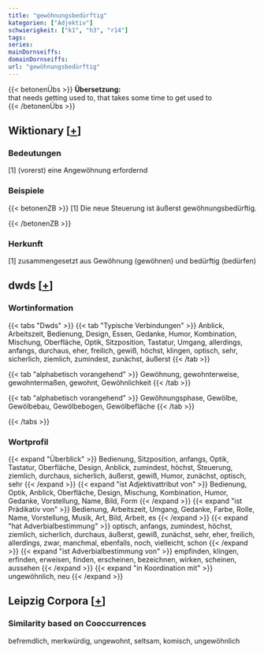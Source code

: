 ```yaml
---
title: "gewöhnungsbedürftig"
kategorien: ["Adjektiv"]
schwierigkeit: ["k1", "h3", "r14"]
tags:
series:
mainDornseiffs:
domainDornseiffs:
url: "gewöhnungsbedürftig"
---
```


{{< betonenÜbs >}}
**Übersetzung:**  
that needs getting used to, that takes some time to get used to  
{{< /betonenÜbs >}}

## Wiktionary [[+](https://de.wiktionary.org/wiki/gewöhnungsbedürftig)]

### Bedeutungen
[1] (vorerst) eine Angewöhnung erfordernd  

### Beispiele
{{< betonenZB >}}
[1] Die neue Steuerung ist äußerst gewöhnungsbedürftig.  

{{< /betonenZB >}}
### Herkunft
[1] zusammengesetzt aus Gewöhnung (gewöhnen) und bedürftig (bedürfen)  



## dwds [[+](https://www.dwds.de/wb/gewöhnungsbedürftig)]

### Wortinformation
{{< tabs "Dwds" >}}
{{< tab "Typische Verbindungen" >}}
Anblick, Arbeitszeit, Bedienung, Design, Essen, Gedanke, Humor, Kombination, Mischung, Oberfläche, Optik, Sitzposition, Tastatur, Umgang, allerdings, anfangs, durchaus, eher, freilich, gewiß, höchst, klingen, optisch, sehr, sicherlich, ziemlich, zumindest, zunächst, äußerst
{{< /tab >}}

{{< tab "alphabetisch vorangehend" >}}
Gewöhnung, gewohnterweise, gewohntermaßen, gewohnt, Gewöhnlichkeit
{{< /tab >}}

{{< tab "alphabetisch vorangehend" >}}
Gewöhnungsphase, Gewölbe, Gewölbebau, Gewölbebogen, Gewölbefläche
{{< /tab >}}

{{< /tabs >}}

### Wortprofil
{{< expand "Überblick" >}} Bedienung, Sitzposition, anfangs, Optik, Tastatur, Oberfläche, Design, Anblick, zumindest, höchst, Steuerung, ziemlich, durchaus, sicherlich, äußerst, gewiß, Humor, zunächst, optisch, sehr {{< /expand >}}
{{< expand "ist Adjektivattribut von" >}} Bedienung, Optik, Anblick, Oberfläche, Design, Mischung, Kombination, Humor, Gedanke, Vorstellung, Name, Bild, Form {{< /expand >}}
{{< expand "ist Prädikativ von" >}} Bedienung, Arbeitszeit, Umgang, Gedanke, Farbe, Rolle, Name, Vorstellung, Musik, Art, Bild, Arbeit, es {{< /expand >}}
{{< expand "hat Adverbialbestimmung" >}} optisch, anfangs, zumindest, höchst, ziemlich, sicherlich, durchaus, äußerst, gewiß, zunächst, sehr, eher, freilich, allerdings, zwar, manchmal, ebenfalls, noch, vielleicht, schon {{< /expand >}}
{{< expand "ist Adverbialbestimmung von" >}} empfinden, klingen, erfinden, erweisen, finden, erscheinen, bezeichnen, wirken, scheinen, aussehen {{< /expand >}}
{{< expand "in Koordination mit" >}} ungewöhnlich, neu {{< /expand >}}

## Leipzig Corpora [[+](https://corpora.uni-leipzig.de/en/res?word=gewöhnungsbedürftig&corpusId=deu_newscrawl-public_2018)]


### Similarity based on Cooccurrences
befremdlich, merkwürdig, ungewohnt, seltsam, komisch, ungewöhnlich


